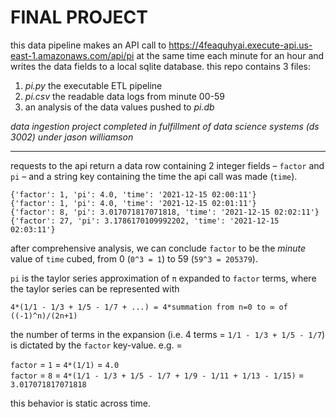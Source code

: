 # FINAL PROJECT

this data pipeline makes an API call to https://4feaquhyai.execute-api.us-east-1.amazonaws.com/api/pi at the same time each minute for an hour and writes the data fields to a local sqlite database. this repo contains 3 files: 

1. _pi.py_ the executable ETL pipeline
2. _pi.csv_ the readable data logs from minute 00-59
3. an analysis of the data values pushed to _pi.db_ 

_data ingestion project completed in fulfillment of data science systems (ds 3002) under jason williamson_

___

requests to the api return a data row containing 2 integer fields – `factor` and `pi` – and a string key containing the time the api call was made (`time`).

```
{'factor': 1, 'pi': 4.0, 'time': '2021-12-15 02:00:11'} 
{'factor': 1, 'pi': 4.0, 'time': '2021-12-15 02:01:11'} 
{'factor': 8, 'pi': 3.017071817071818, 'time': '2021-12-15 02:02:11'} 
{'factor': 27, 'pi': 3.1786170109992202, 'time': '2021-12-15 02:03:11'} 
```

after comprehensive analysis, we can conclude `factor` to be the _minute_ value of `time` cubed, from 0 (`0^3 = 1`) to 59 (`59^3 = 205379`).

`pi` is the taylor series approximation of `π` expanded to `factor` terms, where the taylor series can be represented with

```
4*(1/1 - 1/3 + 1/5 - 1/7 + ...) = 4*summation from n=0 to ∞ of ((-1)^n)/(2n+1)
```

the number of terms in the expansion (i.e. 4 terms = `1/1 - 1/3 + 1/5 - 1/7`) is dictated by the `factor` key-value. e.g. = 

`factor` = `1` = `4*(1/1)` = `4.0`   
`factor` = `8` = `4*(1/1 - 1/3 + 1/5 - 1/7 + 1/9 - 1/11 + 1/13 - 1/15)` = `3.017071817071818`  


this behavior is static across time.
